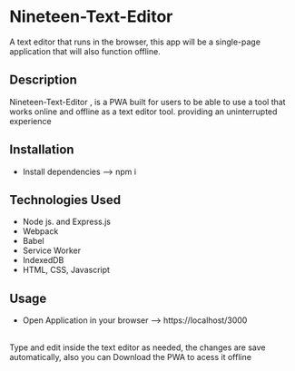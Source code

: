 # Nineteen-Text-Editor
A text editor that runs in the browser, this app will be a single-page application that will also function offline. 

## Description 
Nineteen-Text-Editor , is a PWA built for users to be able to use a tool that works online and offline as a text editor tool. providing an uninterrupted experience


## Installation 
- Install dependencies 
--> npm i 


## Technologies Used
- Node js. and Express.js 
- Webpack
- Babel 
- Service Worker
- IndexedDB
- HTML, CSS, Javascript
## Usage 
- Open Application in your browser
--> https://localhost/3000
<br>
Type and edit inside the text editor as needed, 
the changes are save automatically, also you can 
Download the PWA  to acess it offline


